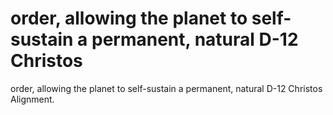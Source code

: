 # order, allowing the planet to self-sustain a permanent, natural D-12 Christos

order, allowing the planet to self-sustain a permanent, natural D-12 Christos
Alignment.